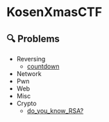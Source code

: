# KosenXmasCTF
## 🔍 Problems
- Reversing
  - [countdown](https://github.com/KosenXmasCTF/countdown)
- Network
- Pwn
- Web
- Misc
- Crypto
  - [do_you_know_RSA?](https://github.com/KosenXmasCTF/do_you_know_RSA)
